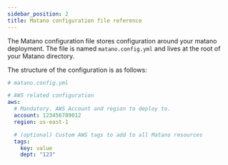```yaml
---
sidebar_position: 2
title: Matano configuration file reference
---
```


The Matano configuration file stores configuration around your matano deployment. The file is named `matano.config.yml` and lives at the root of your Matano directory.

The structure of the configuration is as follows:

```yml
# matano.config.yml

# AWS related configuration
aws:
  # Mandatory. AWS Account and region to deploy to.
  account: 123456789012
  region: us-east-1

  # (optional) Custom AWS tags to add to all Matano resources
  tags:
    key: value
    dept: "123"
```
